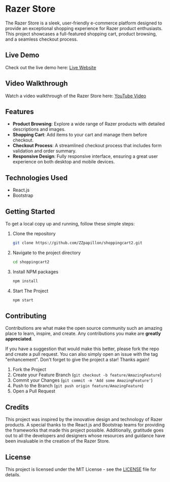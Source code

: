 # Razer Store

The Razer Store is a sleek, user-friendly e-commerce platform designed to provide an exceptional shopping experience for Razer product enthusiasts. This project showcases a full-featured shopping cart, product browsing, and a seamless checkout process.

## Live Demo

Check out the live demo here: [Live Website](https://shoppingcart2-753g.vercel.app/)

## Video Walkthrough

Watch a video walkthrough of the Razer Store here: [YouTube Video](https://www.youtube.com/watch?v=VgDdNdDa4oo)

## Features

- **Product Browsing**: Explore a wide range of Razer products with detailed descriptions and images.
- **Shopping Cart**: Add items to your cart and manage them before checkout.
- **Checkout Process**: A streamlined checkout process that includes form validation and order summary.
- **Responsive Design**: Fully responsive interface, ensuring a great user experience on both desktop and mobile devices.

## Technologies Used

- React.js
- Bootstrap
## Getting Started
To get a local copy up and running, follow these simple steps:

1. Clone the repository
   ```sh
   git clone https://github.com/ZZpapillon/shoppingcart2.git
   ```
2. Navigate to the project directory
   ```sh
   cd shoppingcart2
   ```
3. Install NPM packages
   ```sh
   npm install
   ```
4. Start The Project
   ```sh
   npm start
   ```

## Contributing

Contributions are what make the open source community such an amazing place to learn, inspire, and create. Any contributions you make are **greatly appreciated**.

If you have a suggestion that would make this better, please fork the repo and create a pull request. You can also simply open an issue with the tag "enhancement".
Don't forget to give the project a star! Thanks again!

1. Fork the Project
2. Create your Feature Branch (`git checkout -b feature/AmazingFeature`)
3. Commit your Changes (`git commit -m 'Add some AmazingFeature'`)
4. Push to the Branch (`git push origin feature/AmazingFeature`)
5. Open a Pull Request

## Credits

This project was inspired by the innovative design and technology of Razer products. A special thanks to the React.js and Bootstrap teams for providing the frameworks that made this project possible. Additionally, gratitude goes out to all the developers and designers whose resources and guidance have been invaluable in the creation of the Razer Store.

## License

This project is licensed under the MIT License - see the [LICENSE](License.txt) file for details.
